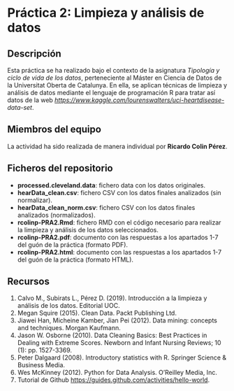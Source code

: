 # Práctica 2: Limpieza y análisis de datos

## Descripción

Esta práctica se ha realizado bajo el contexto de la asignatura _Tipología y ciclo de vida de los datos_, perteneciente al Máster en Ciencia de Datos de la Universitat Oberta de Catalunya. En ella, se aplican técnicas de limpieza y análisis de datos mediante el lenguaje de programación R para tratar así datos de la web _https://www.kaggle.com/lourenswalters/uci-heartdisease-
data-set_.

## Miembros del equipo

La actividad ha sido realizada de manera individual por **Ricardo Colin Pérez**.

## Ficheros del repositorio

* **processed.cleveland.data**: fichero data con los datos originales.
* **hearData_clean.csv**: fichero CSV con los datos finales analizados (sin normalizar).
* **hearData_clean_norm.csv**: fichero CSV con los datos finales analizados (normalizados).
* **rcolinp-PRA2.Rmd**: fichero RMD con el código necesario para realizar la limpieza y análisis de los datos seleccionados.
* **rcolinp-PRA2.pdf**: documento con las respuestas a los apartados 1-7 del guón de la práctica (formato PDF).
* **rcolinp-PRA2.html**: documento con las respuestas a los apartados 1-7 del guón de la práctica (formato HTML).

## Recursos

1. Calvo M., Subirats L., Pérez D. (2019). Introducción a la limpieza y análisis de los datos. Editorial UOC.
2. Megan Squire (2015). Clean Data. Packt Publishing Ltd.
3. Jiawei Han, Micheine Kamber, Jian Pei (2012). Data mining: concepts and techniques. Morgan Kaufmann.
4. Jason W. Osborne (2010). Data Cleaning Basics: Best Practices in Dealing with Extreme Scores. Newborn and Infant Nursing Reviews; 10 (1): pp. 1527-3369.
5. Peter Dalgaard (2008). Introductory statistics with R. Springer Science & Business Media.
6. Wes McKinney (2012). Python for Data Analysis. O’Reilley Media, Inc.
7. Tutorial de Github https://guides.github.com/activities/hello-world.

